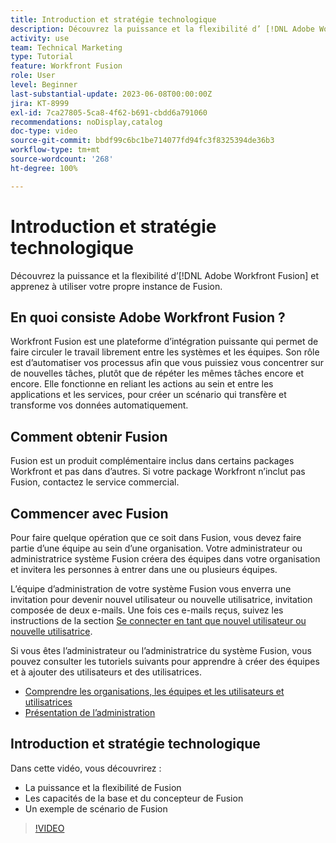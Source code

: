 ```yaml
---
title: Introduction et stratégie technologique
description: Découvrez la puissance et la flexibilité d’ [!DNL Adobe Workfront Fusion] et apprenez à utiliser votre propre instance de Fusion.
activity: use
team: Technical Marketing
type: Tutorial
feature: Workfront Fusion
role: User
level: Beginner
last-substantial-update: 2023-06-08T00:00:00Z
jira: KT-8999
exl-id: 7ca27805-5ca8-4f62-b691-cbdd6a791060
recommendations: noDisplay,catalog
doc-type: video
source-git-commit: bbdf99c6bc1be714077fd94fc3f8325394de36b3
workflow-type: tm+mt
source-wordcount: '268'
ht-degree: 100%

---
```


# Introduction et stratégie technologique

Découvrez la puissance et la flexibilité d’[!DNL Adobe Workfront Fusion] et apprenez à utiliser votre propre instance de Fusion.

## En quoi consiste Adobe Workfront Fusion ?

Workfront Fusion est une plateforme d’intégration puissante qui permet de faire circuler le travail librement entre les systèmes et les équipes. Son rôle est d’automatiser vos processus afin que vous puissiez vous concentrer sur de nouvelles tâches, plutôt que de répéter les mêmes tâches encore et encore. Elle fonctionne en reliant les actions au sein et entre les applications et les services, pour créer un scénario qui transfère et transforme vos données automatiquement.

## Comment obtenir Fusion

Fusion est un produit complémentaire inclus dans certains packages Workfront et pas dans d’autres. Si votre package Workfront n’inclut pas Fusion, contactez le service commercial.

## Commencer avec Fusion

Pour faire quelque opération que ce soit dans Fusion, vous devez faire partie d’une équipe au sein d’une organisation. Votre administrateur ou administratrice système Fusion créera des équipes dans votre organisation et invitera les personnes à entrer dans une ou plusieurs équipes.

L’équipe d’administration de votre système Fusion vous enverra une invitation pour devenir nouvel utilisateur ou nouvelle utilisatrice, invitation composée de deux e-mails. Une fois ces e-mails reçus, suivez les instructions de la section [Se connecter en tant que nouvel utilisateur ou nouvelle utilisatrice](https://experienceleague.adobe.com/docs/workfront-learn/tutorials-workfront/fusion/welcome-to-workfront-fusion/log-in-as-a-new-user.html?lang=fr).

Si vous êtes l’administrateur ou l’administratrice du système Fusion, vous pouvez consulter les tutoriels suivants pour apprendre à créer des équipes et à ajouter des utilisateurs et des utilisatrices.

* [Comprendre les organisations, les équipes et les utilisateurs et utilisatrices](https://experienceleague.adobe.com/docs/workfront-learn/tutorials-workfront/fusion/workfront-fusion-administration/understand-organizations-teams-and-users.html?lang=fr)
* [Présentation de l’administration](https://experienceleague.adobe.com/docs/workfront-learn/tutorials-workfront/fusion/workfront-fusion-administration/administration-walkthrough.html?lang=fr)

## Introduction et stratégie technologique

Dans cette vidéo, vous découvrirez :

* La puissance et la flexibilité de Fusion
* Les capacités de la base et du concepteur de Fusion
* Un exemple de scénario de Fusion

>[!VIDEO](https://video.tv.adobe.com/v/3416553/?quality=12&learn=on&enablevpops=1&captions=fre_fr)
